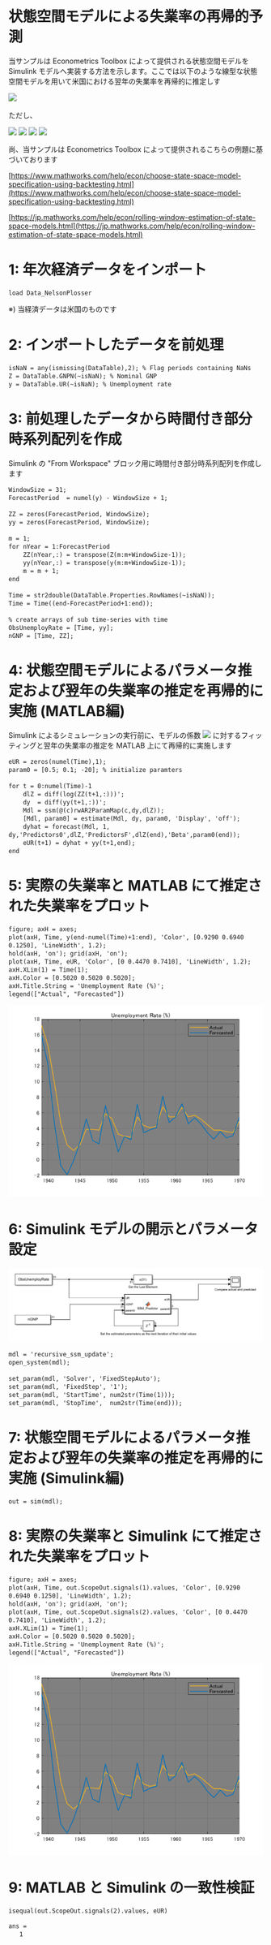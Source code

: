 # 状態空間モデルによる失業率の再帰的予測


当サンプルは Econometrics Toolbox によって提供される状態空間モデルを Simulink モデルへ実装する方法を示します。ここでは以下のような線型な状態空間モデルを用いて米国における翌年の失業率を再帰的に推定しす


  

<img src="https://latex.codecogs.com/gif.latex?\begin{array}{l}&space;\left\lbrack&space;\begin{array}{c}&space;x_t&space;\\&space;x_{t-1}&space;&space;\end{array}\right\rbrack&space;=\left\lbrack&space;\begin{array}{cc}&space;\alpha_1&space;&space;&&space;\alpha_2&space;\\&space;1&space;&&space;0&space;\end{array}\right\rbrack&space;\left\lbrack&space;\begin{array}{c}&space;x_{t-1}&space;\\&space;x_{t-2}&space;&space;\end{array}\right\rbrack&space;+\left\lbrack&space;\begin{array}{cc}&space;1&space;&&space;0\\&space;0&space;&&space;0&space;\end{array}\right\rbrack&space;\left\lbrack&space;\begin{array}{c}&space;\varepsilon_t^{\left(1\right)}&space;\\&space;\varepsilon_t^{\left(2\right)}&space;&space;\end{array}\right\rbrack&space;\\&space;y_t&space;-\beta&space;\cdot&space;z_t&space;=\left\lbrack&space;\begin{array}{cc}&space;1&space;&&space;0&space;\end{array}\right\rbrack&space;\left\lbrack&space;\begin{array}{c}&space;x_t&space;\\&space;x_{t-1}&space;&space;\end{array}\right\rbrack&space;+w_t&space;&space;\end{array}"/>

  


ただし、




<img src="https://latex.codecogs.com/gif.latex?x_t&space;:=\Delta&space;X_t&space;=X_t&space;-X_{t-1}&space;\;,{\;X}_t&space;:&space;\text{Actual&space;Unemployment&space;Rate}"/>




<img src="https://latex.codecogs.com/gif.latex?y_t&space;:=\Delta&space;Y_t&space;=Y_t&space;-Y_{t-1}&space;\;,{\;Y}_t&space;:&space;\text{Observed&space;Unemployment&space;Rate}"/> 




<img src="https://latex.codecogs.com/gif.latex?z_t&space;:=\Delta&space;Z_t&space;=Z_t&space;-Z_{t-1}&space;\;,{\;Z}_t&space;:&space;\text{Nominal&space;GNP}"/>



<img src="https://latex.codecogs.com/gif.latex?\begin{array}{l}&space;\varepsilon_t^{\left(1\right)}&space;\sim&space;N\left(0,\sigma_{\varepsilon^{\left(1\right)}&space;}^2&space;\right)\\&space;\varepsilon_t^{\left(2\right)}&space;\sim&space;N\left(0,\sigma_{\varepsilon^{\left(2\right)}&space;}^2&space;\right)\\&space;w_t&space;\sim&space;N\left(0,\sigma_w^2&space;\right)&space;\end{array}"/>

  


尚、当サンプルは Econometrics Toolbox によって提供されるこちらの例題に基づいております




[https://www.mathworks.com/help/econ/choose-state-space-model-specification-using-backtesting.html](https://www.mathworks.com/help/econ/choose-state-space-model-specification-using-backtesting.html)




[https://jp.mathworks.com/help/econ/rolling-window-estimation-of-state-space-models.html](https://jp.mathworks.com/help/econ/rolling-window-estimation-of-state-space-models.html)


# 1: 年次経済データをインポート

```matlab:Code
load Data_NelsonPlosser
```



※) 当経済データは米国のものです


# 2: インポートしたデータを前処理 

```matlab:Code
isNaN = any(ismissing(DataTable),2); % Flag periods containing NaNs
Z = DataTable.GNPN(~isNaN); % Nominal GNP
y = DataTable.UR(~isNaN); % Unemployment rate
```

# 3: 前処理したデータから時間付き部分時系列配列を作成


Simulink の "From Workspace" ブロック用に時間付き部分時系列配列を作成します



```matlab:Code
WindowSize = 31;
ForecastPeriod  = numel(y) - WindowSize + 1;

ZZ = zeros(ForecastPeriod, WindowSize);
yy = zeros(ForecastPeriod, WindowSize);

m = 1;
for nYear = 1:ForecastPeriod
    ZZ(nYear,:) = transpose(Z(m:m+WindowSize-1));
    yy(nYear,:) = transpose(y(m:m+WindowSize-1));
    m = m + 1;
end

Time = str2double(DataTable.Properties.RowNames(~isNaN));
Time = Time((end-ForecastPeriod+1:end));

% create arrays of sub time-series with time
ObsUnemployRate = [Time, yy];
nGNP = [Time, ZZ];
```

# 4: 状態空間モデルによるパラメータ推定および翌年の失業率の推定を再帰的に実施 (MATLAB編)


Simulink によるシミュレーションの実行前に、モデルの係数 <img src="https://latex.codecogs.com/gif.latex?\left(\alpha_1&space;,\alpha_2&space;,\beta&space;\right)"/> に対するフィッティングと翌年の失業率の推定を MATLAB 上にて再帰的に実施します



```matlab:Code
eUR = zeros(numel(Time),1);
param0 = [0.5; 0.1; -20]; % initialize paramters

for t = 0:numel(Time)-1
    dlZ = diff(log(ZZ(t+1,:)))';
    dy  = diff(yy(t+1,:))';
    Mdl = ssm(@(c)rwAR2ParamMap(c,dy,dlZ));
    [Mdl, param0] = estimate(Mdl, dy, param0, 'Display', 'off');
    dyhat = forecast(Mdl, 1, dy,'Predictors0',dlZ,'PredictorsF',dlZ(end),'Beta',param0(end));
    eUR(t+1) = dyhat + yy(t+1,end);
end
```

# 5: 実際の失業率と MATLAB にて推定された失業率をプロット

```matlab:Code
figure; axH = axes;
plot(axH, Time, y(end-numel(Time)+1:end), 'Color', [0.9290 0.6940 0.1250], 'LineWidth', 1.2);
hold(axH, 'on'); grid(axH, 'on');
plot(axH, Time, eUR, 'Color', [0 0.4470 0.7410], 'LineWidth', 1.2);
axH.XLim(1) = Time(1);
axH.Color = [0.5020 0.5020 0.5020];
axH.Title.String = 'Unemployment Rate (%)';
legend(["Actual", "Forecasted"])
```


![figure_0.png](README_images/figure_0.png)

# 6: Simulink モデルの開示とパラメータ設定


![image_0.png](README_images/image_0.png)



```matlab:Code
mdl = 'recursive_ssm_update';
open_system(mdl);

set_param(mdl, 'Solver', 'FixedStepAuto');
set_param(mdl, 'FixedStep', '1');
set_param(mdl, 'StartTime', num2str(Time(1)));
set_param(mdl, 'StopTime',  num2str(Time(end)));
```

# 7: 状態空間モデルによるパラメータ推定および翌年の失業率の推定を再帰的に実施 (Simulink編)

```matlab:Code
out = sim(mdl);
```

# 8: 実際の失業率と Simulink にて推定された失業率をプロット

```matlab:Code
figure; axH = axes;
plot(axH, Time, out.ScopeOut.signals(1).values, 'Color', [0.9290 0.6940 0.1250], 'LineWidth', 1.2);
hold(axH, 'on'); grid(axH, 'on');
plot(axH, Time, out.ScopeOut.signals(2).values, 'Color', [0 0.4470 0.7410], 'LineWidth', 1.2);
axH.XLim(1) = Time(1);
axH.Color = [0.5020 0.5020 0.5020];
axH.Title.String = 'Unemployment Rate (%)';
legend(["Actual", "Forecasted"])
```


![figure_1.png](README_images/figure_1.png)

# 9: MATLAB と Simulink の一致性検証 

```matlab:Code
isequal(out.ScopeOut.signals(2).values, eUR)
```


```text:Output
ans = 
   1

```

